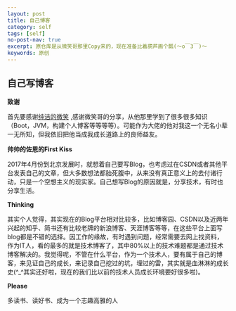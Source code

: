 ```yaml
---
layout: post
title: 自己博客
category: self
tags: [self]
no-post-nav: true
excerpt: 原仓库是从微笑哥那里Copy来的，现在准备比着葫芦画个瓢(～o￣3￣)～
keywords: 原创
---
```


## 自己写博客

**致谢**

首先要感谢[纯洁的微笑](http://www.ityouknow.com/) ,感谢微笑哥的分享，从他那里学到了很多很多知识（Boot，JVM，构建个人博客等等等等）。可能作为大佬的他对我这一个无名小辈一无所知，但我依旧把他当成我成长道路上的良师益友。


**帅帅的佐恩的First Kiss**

2017年4月份到北京发展时，就想着自己要写Blog，也考虑过在CSDN或者其他平台发表自己的文章，但大多数想法都胎死腹中，从来没有真正意义上的去付诸行动，只是一个空想主义的现实家。自己想写Blog的原因就是，分享技术，有时也分享生活。

**Thinking**

其实个人觉得，其实现在的Blog平台相对比较多，比如博客园、CSDN以及近两年兴起的知乎、简书还有比较老牌的新浪博客、天涯博客等等，在这些平台上面写blog都是不错的选择。因工作的缘故，有时遇到问题，经常需要去网上找资料，作为IT人，看的最多的就是技术博客了，其中80%以上的技术难题都是通过技术博客解决的。我觉得呢，不管在什么平台，作为一个技术人，要有属于自己的博客，来见证自己的成长，来记录自己挖过的坑，埋过的雷，其实就是血淋淋的成长史(^_^其实还好啦，现在的我们比以前的技术人员成长环境要好很多啦)。 

**Please**

多读书、读好书、成为一个志趣高雅的人
